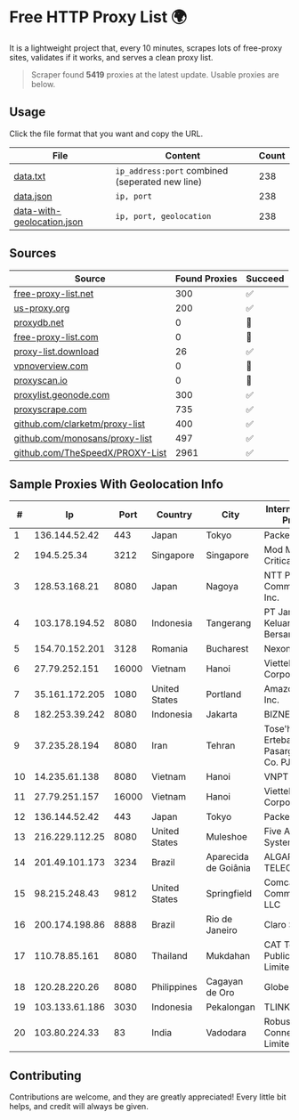 
# Free HTTP Proxy List 🌍

It is a lightweight project that, every 10 minutes, scrapes lots of free-proxy sites, validates if it works, and serves a clean proxy list.


> Scraper found **5419** proxies at the latest update. Usable proxies are below.

## Usage

Click the file format that you want and copy the URL.


|File|Content|Count|
|----|-------|-----|
|[data.txt](https://raw.githubusercontent.com/themiralay/Proxy-List-World/master/data.txt)|`ip_address:port` combined (seperated new line)|238|
|[data.json](https://raw.githubusercontent.com/themiralay/Proxy-List-World/master/data.json)|`ip, port`|238|
|[data-with-geolocation.json](https://raw.githubusercontent.com/themiralay/Proxy-List-World/master/data-with-geolocation.json)|`ip, port, geolocation`|238|

## Sources

|Source|Found Proxies|Succeed|
|------|-------------|-------|
|[free-proxy-list.net](https://free-proxy-list.net)|300|✅|
|[us-proxy.org](https://www.us-proxy.org)|200|✅|
|[proxydb.net](http://proxydb.net)|0|🚫|
|[free-proxy-list.com](https://free-proxy-list.com/?page=&port=&type%5B%5D=http&type%5B%5D=https&up_time=0&search=Search)|0|🚫|
|[proxy-list.download](https://www.proxy-list.download/HTTP)|26|✅|
|[vpnoverview.com](https://vpnoverview.com/privacy/anonymous-browsing/free-proxy-servers)|0|🚫|
|[proxyscan.io](https://www.proxyscan.io)|0|🚫|
|[proxylist.geonode.com](https://proxylist.geonode.com/api/proxy-list?limit=300&page=1&sort_by=lastChecked&sort_type=desc&protocols=http,https)|300|✅|
|[proxyscrape.com](https://api.proxyscrape.com/v2/?request=displayproxies&protocol=http&timeout=10000&country=all&ssl=all&anonymity=all)|735|✅|
|[github.com/clarketm/proxy-list](https://raw.githubusercontent.com/clarketm/proxy-list/master/proxy-list-raw.txt)|400|✅|
|[github.com/monosans/proxy-list](https://raw.githubusercontent.com/monosans/proxy-list/main/proxies/http.txt)|497|✅|
|[github.com/TheSpeedX/PROXY-List](https://raw.githubusercontent.com/TheSpeedX/PROXY-List/master/http.txt)|2961|✅|


## Sample Proxies With Geolocation Info

|#|Ip|Port|Country|City|Internet Service Provider|
|-|--|----|-------|----|-------------------------|
|1|136.144.52.42|443|Japan|Tokyo|Packet Host, Inc.|
|2|194.5.25.34|3212|Singapore|Singapore|Mod Mission Critical LLC|
|3|128.53.168.21|8080|Japan|Nagoya|NTT PC Communications, Inc.|
|4|103.178.194.52|8080|Indonesia|Tangerang|PT Jaringan Keluarga Bersama|
|5|154.70.152.201|3128|Romania|Bucharest|NexonHost Srl|
|6|27.79.252.151|16000|Vietnam|Hanoi|Viettel Corporation|
|7|35.161.172.205|1080|United States|Portland|Amazon.com, Inc.|
|8|182.253.39.242|8080|Indonesia|Jakarta|BIZNET|
|9|37.235.28.194|8080|Iran|Tehran|Tose'h Fanavari Ertebabat Pasargad Arian Co. PJS|
|10|14.235.61.138|8080|Vietnam|Hanoi|VNPT|
|11|27.79.251.157|16000|Vietnam|Hanoi|Viettel Corporation|
|12|136.144.52.42|443|Japan|Tokyo|Packet Host, Inc.|
|13|216.229.112.25|8080|United States|Muleshoe|Five Area Systems, LLC|
|14|201.49.101.173|3234|Brazil|Aparecida de Goiânia|ALGAR TELECOM S/A|
|15|98.215.248.43|9812|United States|Springfield|Comcast Cable Communications, LLC|
|16|200.174.198.86|8888|Brazil|Rio de Janeiro|Claro S.A|
|17|110.78.85.161|8080|Thailand|Mukdahan|CAT Telecom Public Company Limited|
|18|120.28.220.26|8080|Philippines|Cagayan de Oro|Globe Telecom|
|19|103.133.61.186|3030|Indonesia|Pekalongan|TLINK|
|20|103.80.224.33|83|India|Vadodara|Robust Pixel Connect Private Limited|



## Contributing

Contributions are welcome, and they are greatly appreciated! Every
little bit helps, and credit will always be given.

